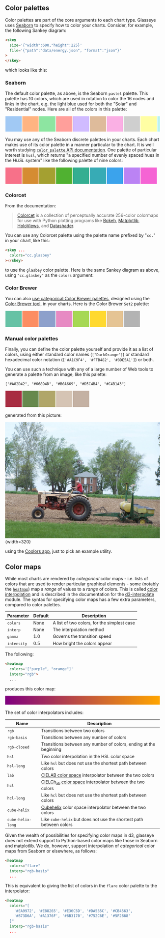 ## Color palettes

Color palettes are part of the core arguments to each chart type.
Glasseye uses [Seaborn](https://seaborn.pydata.org/tutorial/color_palettes.html)
to specify how to color your charts. Consider, for example, the following
Sankey diagram:

```html
<skey
  size='{"width":600,"height":225}'
  file='{"path":"data/energy.json", "format":"json"}'
>
</skey>
```

which looks like this:

<span id="skey_0"></span>

### Seaborn

The default color palette, as above, is the Seaborn `pastel` palette.
This palette has 10 colors, which are used in rotation to color the 16
nodes and links in the chart, e.g. the light blue used for both the
"Solar" and "Residential" nodes. Here are all of the colors in this
palette:

<svg width="550" height="55">
    <rect x="0" y="0" width="55" height="55" style="fill:#a1c9f4;stroke-width:2;stroke:rgb(255,255,255)"></rect>
    <rect x="55" y="0" width="55" height="55" style="fill:#ffb482;stroke-width:2;stroke:rgb(255,255,255)"></rect>
    <rect x="110" y="0" width="55" height="55" style="fill:#8de5a1;stroke-width:2;stroke:rgb(255,255,255)"></rect>
    <rect x="165" y="0" width="55" height="55" style="fill:#ff9f9b;stroke-width:2;stroke:rgb(255,255,255)"></rect>
    <rect x="220" y="0" width="55" height="55" style="fill:#d0bbff;stroke-width:2;stroke:rgb(255,255,255)"></rect>
    <rect x="275" y="0" width="55" height="55" style="fill:#debb9b;stroke-width:2;stroke:rgb(255,255,255)"></rect>
    <rect x="330" y="0" width="55" height="55" style="fill:#fab0e4;stroke-width:2;stroke:rgb(255,255,255)"></rect>
    <rect x="385" y="0" width="55" height="55" style="fill:#cfcfcf;stroke-width:2;stroke:rgb(255,255,255)"></rect>
    <rect x="440" y="0" width="55" height="55" style="fill:#fffea3;stroke-width:2;stroke:rgb(255,255,255)"></rect>
    <rect x="495" y="0" width="55" height="55" style="fill:#b9f2f0;stroke-width:2;stroke:rgb(255,255,255)"></rect>
</svg>

You may use any of the Seaborn discrete palettes in your charts.
Each chart makes use of its color palette in a manner particular
to the chart. It is well worth studying [`color_palette` API documentation](https://seaborn.pydata.org/generated/seaborn.color_palette.html).
One palette of particular interest is `husl`, which returns "a specified number of evenly spaced hues in the *HUSL* system"
like the following palette of nine colors:

<svg width="495" height="55">
    <rect x="0" y="0" width="55" height="55" style="fill:#f77189;stroke-width:2;stroke:rgb(255,255,255)"></rect>
    <rect x="55" y="0" width="55" height="55" style="fill:#d58c32;stroke-width:2;stroke:rgb(255,255,255)"></rect>
    <rect x="110" y="0" width="55" height="55" style="fill:#a4a031;stroke-width:2;stroke:rgb(255,255,255)"></rect>
    <rect x="165" y="0" width="55" height="55" style="fill:#50b131;stroke-width:2;stroke:rgb(255,255,255)"></rect>
    <rect x="220" y="0" width="55" height="55" style="fill:#34ae91;stroke-width:2;stroke:rgb(255,255,255)"></rect>
    <rect x="275" y="0" width="55" height="55" style="fill:#37abb5;stroke-width:2;stroke:rgb(255,255,255)"></rect>
    <rect x="330" y="0" width="55" height="55" style="fill:#3ba3ec;stroke-width:2;stroke:rgb(255,255,255)"></rect>
    <rect x="385" y="0" width="55" height="55" style="fill:#bb83f4;stroke-width:2;stroke:rgb(255,255,255)"></rect>
    <rect x="440" y="0" width="55" height="55" style="fill:#f564d4;stroke-width:2;stroke:rgb(255,255,255)"></rect>
</svg>

### Colorcet

From the documentation:

> <p><a class="reference external" href="https://github.com/holoviz/colorcet">Colorcet</a> is a collection of
> perceptually accurate 256-color colormaps for use with Python plotting programs like
> <a class="reference external" href="https://docs.bokeh.org">Bokeh</a>,
> <a class="reference external" href="https://matplotlib.org">Matplotlib</a>,
> <a class="reference external" href="https://holoviews.org">HoloViews</a>, and
> <a class="reference external" href="https://datashader.org">Datashader</a>.</p>

You can use any Colorcet palette using the palette name prefixed by
"`cc.`" in your chart, like this:

```html
<skey ...
  colors="cc.glasbey"
></skey>
```

to use the `glasbey` color palette. Here is the same Sankey diagram as
above, using `"cc.glasbey"` as the `colors` argument:

<span id="skey_1"></span>

### Color Brewer

You can also [use categorical Color Brewer palettes](https://seaborn.pydata.org/tutorial/color_palettes.html#using-categorical-color-brewer-palettes),
designed using the [Color Brewer tool](https://colorbrewer2.org/),
in your charts. Here is the Color Brewer `Set2` palette:

<svg width="440" height="55">
    <rect x="0" y="0" width="55" height="55" style="fill:#66c2a5;stroke-width:2;stroke:rgb(255,255,255)"></rect>
    <rect x="55" y="0" width="55" height="55" style="fill:#fc8d62;stroke-width:2;stroke:rgb(255,255,255)"></rect>
    <rect x="110" y="0" width="55" height="55" style="fill:#8da0cb;stroke-width:2;stroke:rgb(255,255,255)"></rect>
    <rect x="165" y="0" width="55" height="55" style="fill:#e78ac3;stroke-width:2;stroke:rgb(255,255,255)"></rect>
    <rect x="220" y="0" width="55" height="55" style="fill:#a6d854;stroke-width:2;stroke:rgb(255,255,255)"></rect>
    <rect x="275" y="0" width="55" height="55" style="fill:#ffd92f;stroke-width:2;stroke:rgb(255,255,255)"></rect>
    <rect x="330" y="0" width="55" height="55" style="fill:#e5c494;stroke-width:2;stroke:rgb(255,255,255)"></rect>
    <rect x="385" y="0" width="55" height="55" style="fill:#b3b3b3;stroke-width:2;stroke:rgb(255,255,255)"></rect>
</svg>

### Manual color palettes

Finally, you can define the color palette yourself and provide it as a list of colors,
using either standard color names (`["DarkOrange"]`) or standard hexadecimal
color notation (`['#A1C9F4', '#FFB482', '#8DE5A1']`) or both.

You can use such a technique with any of a large number of Web
tools to generate a palette from an image, like this palette:

    ["#A82D42", "#66894D", "#B0A669", "#D5C4B4", "#C4B1A3"]

<svg width="275" height="55">
   <rect x="0" y="0" width="55" height="55" style="fill:#A82D42;stroke-width:2;stroke:rgb(255,255,255)"></rect>
   <rect x="55" y="0" width="55" height="55" style="fill:#66894D;stroke-width:2;stroke:rgb(255,255,255)"></rect>
   <rect x="110" y="0" width="55" height="55" style="fill:#B0A669;stroke-width:2;stroke:rgb(255,255,255)"></rect>
   <rect x="165" y="0" width="55" height="55" style="fill:#D5C4B4;stroke-width:2;stroke:rgb(255,255,255)"></rect>
   <rect x="220" y="0" width="55" height="55" style="fill:#C4B1A3;stroke-width:2;stroke:rgb(255,255,255)"></rect>
</svg>

generated from this picture:

![Farming a field](images/100_6253.jpg){width=320}

using the [Coolors app](https://coolors.co/), just to pick an example utility.

## Color maps

While most charts are rendered by *categorical* color maps - i.e. lists
of colors that are used to render particular graphical elements - some
(notably the [`heatmap`](/charts/heatmap)) map a *range* of values to a *range* of colors.
This is called [color interpolation](https://d3js.org/d3-interpolate/color)
and is described in the documentation for the [d3-interpolate](https://d3js.org/d3-interpolate)
module.
The syntax for specifying color maps has a few extra parameters,
compared to color palettes.

| Parameter | Default | Description |
|-|-|-|
| `colors` | None | A list of two colors, for the simplest case |
| `interp` | None | The interpolation method |
| `gamma` | 1.0 |  Governs the transition speed |
| `intensity` | 0.5 | How bright the colors appear |

The following:

```html
<heatmap
  colors='["purple", "orange"]'
  interp="rgb">
  ...
```

produces this color map:

![RGB color map](images/rgb-bar.png)

The set of color interpolators includes:

| Name | Description |
| - | - |
| `rgb` | Transitions between two colors |
| `rgb-basis` | Transitions between any number of colors |
| `rgb-closed` | Transitions between any number of colors, ending at the beginning |
| `hsl` | Two color interpolation in the HSL color space |
| `hsl-long` | Like `hsl` but does not use the shortest path between colors |
| `lab` | [CIELAB color space](https://en.wikipedia.org/wiki/Lab_color_space#CIELAB) interpolator between the two colors |
| `hcl` | [CIELCh<sub>ab</sub> color space](https://en.wikipedia.org/wiki/CIELAB_color_space#Cylindrical_representation:_CIELCh_or_CIEHLC) interpolator between the two colors |
| `hcl-long` | Like `hcl` but does not use the shortest path between colors |
| `cube-helix` | [Cubehelix](https://jiffyclub.github.io/palettable/cubehelix/) color space interpolator between the two colors |
| `cube-helix-long` | Like `cube-helix` but does not use the shortest path between colors |


Given the wealth of possibilities for specifying color maps in
d3, glasseye does not extend support to Python-based color maps
like those in Seaborn and matplotlib. We do, however, support
interpolation of *categorical* color maps from Seaborn or elsewhere,
as follows:

```html
<heatmap
  colors="flare"
  interp="rgb-basis"
  ...
```

This is equivalent to giving the list of colors in the `flare`
color palette to the interpolator:


```html
<heatmap
  colors="[
    '#EA9972', '#E88265', '#E36C5D', '#DA555C', '#CB4563',
    '#B73D6A', '#A1376F', '#8B3170', '#752C6E', '#5F2868'
  ]"
  interp="rgb-basis"
  ...
```

<script>
 setTimeout(() => {
  Promise.resolve().then(() => {
  Glasseye.skey(
    '#skey_0',
    {
        "nodes": [
            { "name": "Solar", "width": 100, "index": 0 },
            { "name": "Wind", "width": 120, "index": 1 },
            { "name": "Hydro", "width": 80, "index": 2 },
            { "name": "Nuclear", "width": 90, "index": 3 },
            { "name": "Coal", "width": 200, "index": 4 },
            { "name": "Natural gas", "width": 210, "index": 5 },
            { "name": "Oil", "width": 250, "index": 6 },
            { "name": "Electricity", "width": 720, "index": 7 },
            { "name": "Heat", "width": 80, "index": 8 },
            { "name": "Fuel", "width": 250, "index": 9 },
            { "name": "Residential", "width": 210, "index": 10 },
            { "name": "Commercial", "width": 180, "index": 11 },
            { "name": "Industrial", "width": 280, "index": 12 },
            { "name": "Transportation", "width": 200, "index": 13 },
            { "name": "Energy services", "width": 710, "index": 14 },
            { "name": "Losses", "width": 160, "index": 15 }
        ],
        "links": [
            { "source": "Solar", "target": "Electricity", "value": 100 },
            { "source": "Wind", "target": "Electricity", "value": 120 },
            { "source": "Hydro", "target": "Electricity", "value": 80 },
            { "source": "Nuclear", "target": "Electricity", "value": 90 },
            { "source": "Coal", "target": "Electricity", "value": 200 },
            { "source": "Natural gas", "target": "Electricity", "value": 130 },
            { "source": "Natural gas", "target": "Heat", "value": 80 },
            { "source": "Oil", "target": "Fuel", "value": 250 },
            { "source": "Electricity", "target": "Residential", "value": 170 },
            { "source": "Electricity", "target": "Commercial", "value": 160 },
            { "source": "Electricity", "target": "Industrial", "value": 230 },
            { "source": "Heat", "target": "Residential", "value": 40 },
            { "source": "Heat", "target": "Commercial", "value": 20 },
            { "source": "Heat", "target": "Industrial", "value": 20 },
            { "source": "Fuel", "target": "Industrial", "value": 50 },
            { "source": "Fuel", "target": "Transportation", "value": 200 },
            { "source": "Residential", "target": "Energy services", "value": 180 },
            { "source": "Residential", "target": "Losses", "value": 30 },
            { "source": "Residential", "target": "Energy services", "value": 150 },
            { "source": "Commercial", "target": "Losses", "value": 30 },
            { "source": "Industrial", "target": "Energy services", "value": 230 },
            { "source": "Industrial", "target": "Losses", "value": 50 },
            { "source": "Transportation", "target": "Energy services", "value": 150 },
            { "source": "Transportation", "target": "Losses", "value": 50 }
        ]
    },
    {
      'width': 600,
      'height': 225
    },{},
    ['#A1C9F4', '#FFB482', '#8DE5A1', '#FF9F9B', '#D0BBFF', '#DEBB9B', '#FAB0E4', '#CFCFCF', '#FFFEA3', '#B9F2F0', '#A1C9F4', '#FFB482', '#8DE5A1', '#FF9F9B', '#D0BBFF', '#DEBB9B'],
    "target","right");
  Glasseye.skey(
    '#skey_1',
    {
        "nodes": [
            { "name": "Solar", "width": 100, "index": 0 },
            { "name": "Wind", "width": 120, "index": 1 },
            { "name": "Hydro", "width": 80, "index": 2 },
            { "name": "Nuclear", "width": 90, "index": 3 },
            { "name": "Coal", "width": 200, "index": 4 },
            { "name": "Natural gas", "width": 210, "index": 5 },
            { "name": "Oil", "width": 250, "index": 6 },
            { "name": "Electricity", "width": 720, "index": 7 },
            { "name": "Heat", "width": 80, "index": 8 },
            { "name": "Fuel", "width": 250, "index": 9 },
            { "name": "Residential", "width": 210, "index": 10 },
            { "name": "Commercial", "width": 180, "index": 11 },
            { "name": "Industrial", "width": 280, "index": 12 },
            { "name": "Transportation", "width": 200, "index": 13 },
            { "name": "Energy services", "width": 710, "index": 14 },
            { "name": "Losses", "width": 160, "index": 15 }
        ],
        "links": [
            { "source": "Solar", "target": "Electricity", "value": 100 },
            { "source": "Wind", "target": "Electricity", "value": 120 },
            { "source": "Hydro", "target": "Electricity", "value": 80 },
            { "source": "Nuclear", "target": "Electricity", "value": 90 },
            { "source": "Coal", "target": "Electricity", "value": 200 },
            { "source": "Natural gas", "target": "Electricity", "value": 130 },
            { "source": "Natural gas", "target": "Heat", "value": 80 },
            { "source": "Oil", "target": "Fuel", "value": 250 },
            { "source": "Electricity", "target": "Residential", "value": 170 },
            { "source": "Electricity", "target": "Commercial", "value": 160 },
            { "source": "Electricity", "target": "Industrial", "value": 230 },
            { "source": "Heat", "target": "Residential", "value": 40 },
            { "source": "Heat", "target": "Commercial", "value": 20 },
            { "source": "Heat", "target": "Industrial", "value": 20 },
            { "source": "Fuel", "target": "Industrial", "value": 50 },
            { "source": "Fuel", "target": "Transportation", "value": 200 },
            { "source": "Residential", "target": "Energy services", "value": 180 },
            { "source": "Residential", "target": "Losses", "value": 30 },
            { "source": "Residential", "target": "Energy services", "value": 150 },
            { "source": "Commercial", "target": "Losses", "value": 30 },
            { "source": "Industrial", "target": "Energy services", "value": 230 },
            { "source": "Industrial", "target": "Losses", "value": 50 },
            { "source": "Transportation", "target": "Energy services", "value": 150 },
            { "source": "Transportation", "target": "Losses", "value": 50 }
        ]
    },
    {
      'width': 600,
      'height': 225
    },{},
    ['#F67088', '#F77732', '#CE8F31', '#B29B31', '#96A331', '#6BAC31', '#32B165', '#34AE8D', '#35ACA4', '#37AAB7', '#38A7D0', '#5A9EF4', '#A38CF4', '#D673F4', '#F461DD', '#F56AB4'],
    "target","right");
  });
 }, 1000)
</script>
